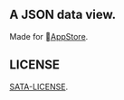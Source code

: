 A JSON data view.
---
Made for [AppStore][e099f1fc].

LICENSE
---
[SATA-LICENSE][8dcf6b1f].

  [e099f1fc]: https://itunes.apple.com/cn/app/%E5%BF%AB%E9%80%9F%E5%90%AF%E5%8A%A8/id1198889322?mt=8 "FastOpen"
  [8dcf6b1f]: https://github.com/ChengLuffy/JSONTreeViewController/blob/master/LICENSE "SATA"
